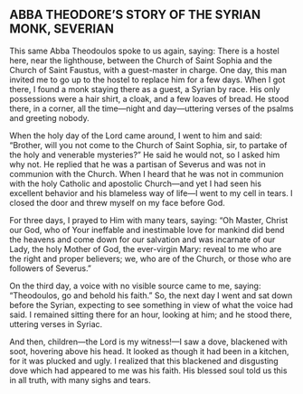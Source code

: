 ## ABBA THEODORE’S STORY OF THE SYRIAN MONK, SEVERIAN

This same Abba Theodoulos spoke to us again, saying: There is a hostel here, near the lighthouse, between the Church of Saint Sophia and the Church of Saint Faustus, with a guest-master in charge. One day, this man invited me to go up to the hostel to replace him for a few days. When I got there, I found a monk staying there as a guest, a Syrian by race. His only possessions were a hair shirt, a cloak, and a few loaves of bread. He stood there, in a corner, all the time—night and day—uttering verses of the psalms and greeting nobody.

When the holy day of the Lord came around, I went to him and said: “Brother, will you not come to the Church of Saint Sophia, sir, to partake of the holy and venerable mysteries?” He said he would not, so I asked him why not. He replied that he was a partisan of Severus and was not in communion with the Church. When I heard that he was not in communion with the holy Catholic and apostolic Church—and yet I had seen his excellent behavior and his blameless way of life—I went to my cell in tears. I closed the door and threw myself on my face before God. 

For three days, I prayed to Him with many tears, saying: “Oh Master, Christ our God, who of Your ineffable and inestimable love for mankind did bend the heavens and come down for our salvation and was incarnate of our Lady, the holy Mother of God, the ever-virgin Mary: reveal to me who are the right and proper believers; we, who are of the Church, or those who are followers of Severus.” 

On the third day, a voice with no visible source came to me, saying: “Theodoulos, go and behold his faith.” So, the next day I went and sat down before the Syrian, expecting to see something in view of what the voice had said. I remained sitting there for an hour, looking at him; and he stood there, uttering verses in Syriac. 

And then, children—the Lord is my witness!—I saw a dove, blackened with soot, hovering above his head. It looked as though it had been in a kitchen, for it was plucked and ugly. I realized that this blackened and disgusting dove which had appeared to me was his faith. His blessed soul told us this in all truth, with many sighs and tears.
